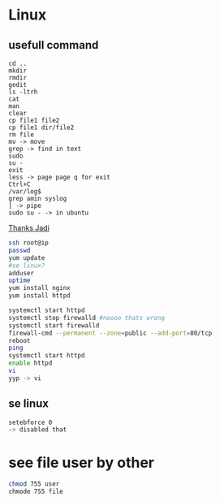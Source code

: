 # Linux 
## usefull command
```shell
cd ..
mkdir
rmdir
gedit
ls -ltrh
cat 
man 
clear
cp file1 file2
cp file1 dir/file2
rm file 
mv -> move
grep -> find in text
sudo 
su - 
exit
less -> page page q for exit
Ctrl+C 
/var/log$
grep amin syslog
| -> pipe
sudo su - -> in ubuntu
```

[Thanks Jadi](https://youtu.be/tw07ctwa7_8?si=o6i5M7nKdFfBCkFU)

```bash
ssh root@ip
passwd
yum update 
#se linux?
adduser
uptime
yum install nginx
yum install httpd

systemctl start httpd
systemctl stop firewalld #noooo thats wrong
systemctl start firewalld
firewall-cmd --permanent --zone=public --add-port=80/tcp
reboot
ping 
systemctl start httpd
enable httpd
vi
yyp -> vi
```
## se linux
```bash
setebforce 0
-> disabled that
```
# see file user by other
```bash
chmod 755 user
chmode 755 file
```